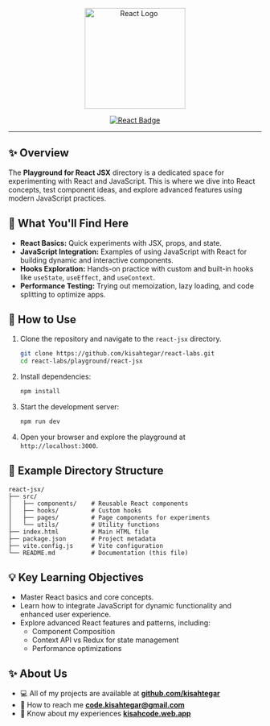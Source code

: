 <p align="center">
   <a href="https://react.dev/" target="_blank">
      <img src="https://upload.wikimedia.org/wikipedia/commons/a/a7/React-icon.svg" alt="React Logo" width="200">
   </a>
</p>

<p align="center">
   <a href="https://react.dev/">
      <img src="https://img.shields.io/badge/React-JavaScript%20Library-blue" alt="React Badge">
   </a>
</p>

---

## ✨ Overview

The **Playground for React JSX** directory is a dedicated space for experimenting with React and JavaScript. This is where we dive into React concepts, test component ideas, and explore advanced features using modern JavaScript practices.

## 🔬 What You'll Find Here

- **React Basics:** Quick experiments with JSX, props, and state.
- **JavaScript Integration:** Examples of using JavaScript with React for building dynamic and interactive components.
- **Hooks Exploration:** Hands-on practice with custom and built-in hooks like `useState`, `useEffect`, and `useContext`.
- **Performance Testing:** Trying out memoization, lazy loading, and code splitting to optimize apps.

## 🚀 How to Use

1. Clone the repository and navigate to the `react-jsx` directory.

   ```bash
   git clone https://github.com/kisahtegar/react-labs.git
   cd react-labs/playground/react-jsx
   ```

2. Install dependencies:

   ```bash
   npm install
   ```

3. Start the development server:

   ```bash
   npm run dev
   ```

4. Open your browser and explore the playground at `http://localhost:3000`.

## 📁 Example Directory Structure

```plaintext
react-jsx/
├── src/
│   ├── components/    # Reusable React components
│   ├── hooks/         # Custom hooks
│   ├── pages/         # Page components for experiments
│   └── utils/         # Utility functions
├── index.html         # Main HTML file
├── package.json       # Project metadata
├── vite.config.js     # Vite configuration
└── README.md          # Documentation (this file)
```

## 💡 Key Learning Objectives

- Master React basics and core concepts.
- Learn how to integrate JavaScript for dynamic functionality and enhanced user experience.
- Explore advanced React features and patterns, including:
  - Component Composition
  - Context API vs Redux for state management
  - Performance optimizations

## ✨ About Us

- 💻 All of my projects are available at **[github.com/kisahtegar](https://github.com/kisahtegar)**
- 📧 How to reach me **<code.kisahtegar@gmail.com>**
- 📄 Know about my experiences **[kisahcode.web.app](https://kisahcode.web.app)**
